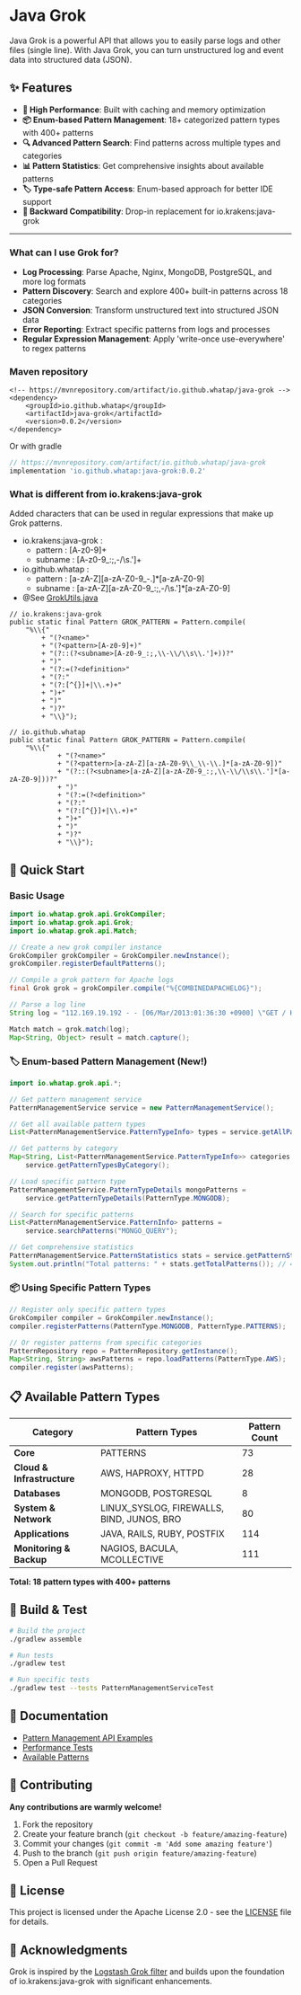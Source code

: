 # Java Grok

Java Grok is a powerful API that allows you to easily parse logs and other files (single line). With Java Grok, you can turn unstructured log and event data into structured data (JSON).

## ✨ Features

- **🚀 High Performance**: Built with caching and memory optimization
- **📦 Enum-based Pattern Management**: 18+ categorized pattern types with 400+ patterns
- **🔍 Advanced Pattern Search**: Find patterns across multiple types and categories  
- **📊 Pattern Statistics**: Get comprehensive insights about available patterns
- **🏷️ Type-safe Pattern Access**: Enum-based approach for better IDE support
- **🔄 Backward Compatibility**: Drop-in replacement for io.krakens:java-grok

-----------------------

### What can I use Grok for?
* **Log Processing**: Parse Apache, Nginx, MongoDB, PostgreSQL, and more log formats
* **Pattern Discovery**: Search and explore 400+ built-in patterns across 18 categories
* **JSON Conversion**: Transform unstructured text into structured JSON data
* **Error Reporting**: Extract specific patterns from logs and processes
* **Regular Expression Management**: Apply 'write-once use-everywhere' to regex patterns

### Maven repository

```maven
<!-- https://mvnrepository.com/artifact/io.github.whatap/java-grok -->
<dependency>
    <groupId>io.github.whatap</groupId>
    <artifactId>java-grok</artifactId>
    <version>0.0.2</version>
</dependency>
```

Or with gradle

```gradle
// https://mvnrepository.com/artifact/io.github.whatap/java-grok
implementation 'io.github.whatap:java-grok:0.0.2'

```

### What is different from io.krakens:java-grok

Added characters that can be used in regular expressions that make up Grok patterns.

- io.krakens:java-grok :
  - pattern : [A-z0-9]+
  - subname : [A-z0-9_:;,\-\/\s\.']+
- io.github.whatap :
  - pattern : [a-zA-Z][a-zA-Z0-9\_\-\.]*[a-zA-Z0-9]
  - subname : [a-zA-Z][a-zA-Z0-9_:;,\-\/\s\.']*[a-zA-Z0-9]
- @See [GrokUtils.java](https://github.com/thekrakken/java-grok/blob/901fda38ef6d5c902355eb25cff3f4b4fc3debde/src/main/java/io/krakens/grok/api/GrokUtils.java#L21C1-L33C20)
```
// io.krakens:java-grok
public static final Pattern GROK_PATTERN = Pattern.compile(
    "%\\{"
        + "(?<name>"
        + "(?<pattern>[A-z0-9]+)"
        + "(?::(?<subname>[A-z0-9_:;,\\-\\/\\s\\.']+))?"
        + ")"
        + "(?:=(?<definition>"
        + "(?:"
        + "(?:[^{}]+|\\.+)+"
        + ")+"
        + ")"
        + ")?"
        + "\\}");
```

```
// io.github.whatap
public static final Pattern GROK_PATTERN = Pattern.compile(
    "%\\{"
            + "(?<name>"
            + "(?<pattern>[a-zA-Z][a-zA-Z0-9\\_\\-\\.]*[a-zA-Z0-9])"
            + "(?::(?<subname>[a-zA-Z][a-zA-Z0-9_:;,\\-\\/\\s\\.']*[a-zA-Z0-9]))?"
            + ")"
            + "(?:=(?<definition>"
            + "(?:"
            + "(?:[^{}]+|\\.+)+"
            + ")+"
            + ")"
            + ")?"
            + "\\}");
```

## 🚀 Quick Start

### Basic Usage

```java
import io.whatap.grok.api.GrokCompiler;
import io.whatap.grok.api.Grok;
import io.whatap.grok.api.Match;

// Create a new grok compiler instance
GrokCompiler grokCompiler = GrokCompiler.newInstance();
grokCompiler.registerDefaultPatterns();

// Compile a grok pattern for Apache logs
final Grok grok = grokCompiler.compile("%{COMBINEDAPACHELOG}");

// Parse a log line
String log = "112.169.19.192 - - [06/Mar/2013:01:36:30 +0900] \"GET / HTTP/1.1\" 200 44346 \"-\" \"Mozilla/5.0 (Macintosh; Intel Mac OS X 10_8_2) AppleWebKit/537.22 (KHTML, like Gecko) Chrome/25.0.1364.152 Safari/537.22\"";

Match match = grok.match(log);
Map<String, Object> result = match.capture();
```

### 🏷️ Enum-based Pattern Management (New!)

```java
import io.whatap.grok.api.*;

// Get pattern management service
PatternManagementService service = new PatternManagementService();

// Get all available pattern types
List<PatternManagementService.PatternTypeInfo> types = service.getAllPatternTypes();

// Get patterns by category
Map<String, List<PatternManagementService.PatternTypeInfo>> categories = 
    service.getPatternTypesByCategory();

// Load specific pattern type
PatternManagementService.PatternTypeDetails mongoPatterns = 
    service.getPatternTypeDetails(PatternType.MONGODB);

// Search for specific patterns
List<PatternManagementService.PatternInfo> patterns = 
    service.searchPatterns("MONGO_QUERY");

// Get comprehensive statistics
PatternManagementService.PatternStatistics stats = service.getPatternStatistics();
System.out.println("Total patterns: " + stats.getTotalPatterns()); // 400+
```

### 📦 Using Specific Pattern Types

```java
// Register only specific pattern types
GrokCompiler compiler = GrokCompiler.newInstance();
compiler.registerPatterns(PatternType.MONGODB, PatternType.PATTERNS);

// Or register patterns from specific categories
PatternRepository repo = PatternRepository.getInstance();
Map<String, String> awsPatterns = repo.loadPatterns(PatternType.AWS);
compiler.register(awsPatterns);
```

## 📋 Available Pattern Types

| Category | Pattern Types | Pattern Count |
|----------|---------------|---------------|
| **Core** | PATTERNS | 73 |
| **Cloud & Infrastructure** | AWS, HAPROXY, HTTPD | 28 |
| **Databases** | MONGODB, POSTGRESQL | 8 |
| **System & Network** | LINUX_SYSLOG, FIREWALLS, BIND, JUNOS, BRO | 80 |
| **Applications** | JAVA, RAILS, RUBY, POSTFIX | 114 |
| **Monitoring & Backup** | NAGIOS, BACULA, MCOLLECTIVE | 111 |

**Total: 18 pattern types with 400+ patterns**

## 🔧 Build & Test

```bash
# Build the project
./gradlew assemble

# Run tests
./gradlew test

# Run specific tests
./gradlew test --tests PatternManagementServiceTest
```

## 📖 Documentation

- [Pattern Management API Examples](src/test/java/io/whatap/grok/api/PatternUsageExamplesTest.java)
- [Performance Tests](src/test/java/io/whatap/grok/api/PerformanceTest.java)
- [Available Patterns](src/main/resources/patterns/)

## 🤝 Contributing

**Any contributions are warmly welcome!**

1. Fork the repository
2. Create your feature branch (`git checkout -b feature/amazing-feature`)
3. Commit your changes (`git commit -m 'Add some amazing feature'`)
4. Push to the branch (`git push origin feature/amazing-feature`)
5. Open a Pull Request

## 📜 License

This project is licensed under the Apache License 2.0 - see the [LICENSE](LICENSE) file for details.

## 🙏 Acknowledgments

Grok is inspired by the [Logstash Grok filter](http://logstash.net/docs/1.4.1/filters/grok) and builds upon the foundation of io.krakens:java-grok with significant enhancements.
